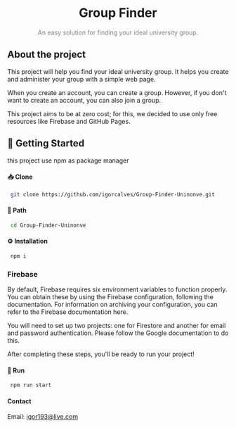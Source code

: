 <div style="text-align: center;">
<h1>Group Finder</h1>

<p
style ="color: gray"
>
An easy solution for finding your ideal university group.
</p>
</div>

## About the project 
This project will help you find your ideal university group. It helps you create and administer your group with a simple web page.

When you create an account, you can create a group. However, if you don't want to create an account, you can also join a group.

This project aims to be at zero cost; for this, we decided to use only free resources like Firebase and GitHub Pages.

## 🧰 Getting Started

this project use npm as package manager

#### :inbox_tray: Clone
```bash
 git clone https://github.com/igorcalves/Group-Finder-Uninonve.git 
``` 

#### :file_folder: Path
```bash
 cd Group-Finder-Uninonve
``` 
<!-- Installation -->
#### :gear: Installation

```bash
 npm i
``` 



### Firebase
By default, Firebase requires six environment variables to function properly. You can obtain these by using the Firebase configuration, following the documentation. For information on archiving your configuration, you can refer to the Firebase documentation here.

You will need to set up two projects: one for Firestore and another for email and password authentication. Please follow the Google documentation to do this.

After completing these steps, you'll be ready to run your project!
#### :rocket: Run

```bash
 npm run start
``` 

#### Contact

Email: igor193@live.com
